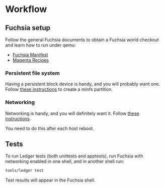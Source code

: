 # Workflow

## Fuchsia setup

Follow the general Fuchsia documents to obtain a Fuchsia world checkout and
learn how to run under qemu:

 - [Fuchsia Manifest](https://fuchsia.googlesource.com/manifest/+/master/README.md)
 - [Magenta Recipes](https://fuchsia.googlesource.com/magenta/+/master/docs/getting_started.md)

### Persistent file system

Having a persistent block device is handy, and you will probably want one.
Follow [these
instructions](https://fuchsia.googlesource.com/magenta/+/master/docs/minfs.md)
to create a minfs partition.

### Networking

Networking is handy, and you will definitely want it. Follow [these
instructions](https://fuchsia.googlesource.com/magenta/+/master/docs/getting_started.md#Enabling-Networking-under-Qemu-x86_64-only).

You need to do this after each host reboot.

## Tests

To run Ledger tests (both unittests and apptests), run Fuchsia with networking
enabled in one shell, and in another shell run:

```sh
tools/ledger test
```

Test results will appear in the Fuchsia shell.
